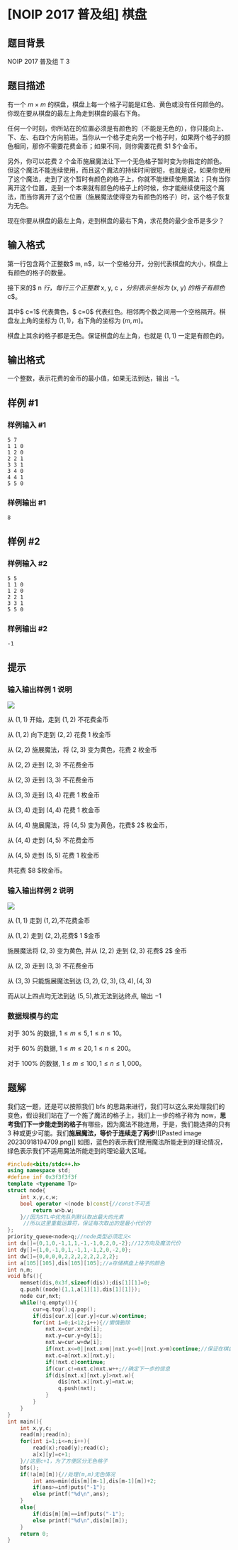 # [NOIP 2017 普及组] 棋盘

## 题目背景

NOIP 2017 普及组 T 3

## 题目描述

有一个 $m \times m$ 的棋盘，棋盘上每一个格子可能是红色、黄色或没有任何颜色的。你现在要从棋盘的最左上角走到棋盘的最右下角。

任何一个时刻，你所站在的位置必须是有颜色的（不能是无色的），你只能向上、下、左、右四个方向前进。当你从一个格子走向另一个格子时，如果两个格子的颜色相同，那你不需要花费金币；如果不同，则你需要花费 $1 $个金币。

另外，你可以花费 $2$ 个金币施展魔法让下一个无色格子暂时变为你指定的颜色。但这个魔法不能连续使用，而且这个魔法的持续时间很短，也就是说，如果你使用了这个魔法，走到了这个暂时有颜色的格子上，你就不能继续使用魔法；只有当你离开这个位置，走到一个本来就有颜色的格子上的时候，你才能继续使用这个魔法，而当你离开了这个位置（施展魔法使得变为有颜色的格子）时，这个格子恢复为无色。

现在你要从棋盘的最左上角，走到棋盘的最右下角，求花费的最少金币是多少？

## 输入格式

第一行包含两个正整数$ m, n$，以一个空格分开，分别代表棋盘的大小，棋盘上有颜色的格子的数量。

接下来的$ n $行，每行三个正整数$ x, y, c $， 分别表示坐标为$ (x, y) $的格子有颜色$ c$。

其中$ c=1$ 代表黄色，$ c=0$ 代表红色。相邻两个数之间用一个空格隔开。棋盘左上角的坐标为 $(1, 1)$，右下角的坐标为 $( m, m)$。

棋盘上其余的格子都是无色。保证棋盘的左上角，也就是 $(1, 1)$ 一定是有颜色的。

## 输出格式

一个整数，表示花费的金币的最小值，如果无法到达，输出 $-1$。

## 样例 #1

### 样例输入 #1

```
5 7
1 1 0
1 2 0
2 2 1
3 3 1
3 4 0
4 4 1
5 5 0
```

### 样例输出 #1

```
8
```

## 样例 #2

### 样例输入 #2

```
5 5
1 1 0
1 2 0
2 2 1
3 3 1
5 5 0
```

### 样例输出 #2

```
-1
```

## 提示

### 输入输出样例 1 说明

 ![](https://cdn.luogu.com.cn/upload/pic/10841.png) 

从 $(1,1)$ 开始，走到 $(1,2)$ 不花费金币

从 $(1,2)$ 向下走到 $(2,2)$ 花费 $1$ 枚金币

从 $(2,2)$ 施展魔法，将 $(2,3)$ 变为黄色，花费 $2$ 枚金币

从 $(2,2)$ 走到 $(2,3)$ 不花费金币

从 $(2,3)$ 走到 $(3,3)$ 不花费金币

从 $(3,3)$ 走到 $(3,4)$ 花费 $1$ 枚金币

从 $(3,4)$ 走到 $(4,4)$ 花费 $1$ 枚金币

从 $(4,4)$ 施展魔法，将 $(4,5)$ 变为黄色，花费$ 2$ 枚金币，

从 $(4,4)$ 走到 $(4,5)$ 不花费金币

从 $(4,5)$ 走到 $(5,5)$ 花费 $1$ 枚金币

共花费 $8 $枚金币。

### 输入输出样例 2 说明

 ![](https://cdn.luogu.com.cn/upload/pic/10842.png) 

从 $( 1, 1)$ 走到 $( 1, 2)$,不花费金币

从 $( 1, 2)$ 走到 $( 2, 2)$,花费$ 1 $金币

施展魔法将 $( 2, 3)$ 变为黄色, 并从 $( 2, 2)$ 走到 $( 2, 3)$ 花费$ 2$ 金币

从 $( 2, 3)$ 走到 $( 3, 3)$ 不花费金币

从 $( 3, 3)$ 只能施展魔法到达 $( 3, 2),( 2, 3),( 3, 4),( 4, 3)$

而从以上四点均无法到达 $( 5, 5)$,故无法到达终点, 输出 $-1$

### 数据规模与约定

对于 $30\%$ 的数据, $1 ≤ m ≤ 5, 1 ≤ n ≤ 10$。

对于 $60\%$ 的数据, $1 ≤ m ≤ 20, 1 ≤ n ≤ 200$。

对于 $100\%$ 的数据, $1 ≤ m ≤ 100, 1 ≤ n ≤ 1,000$。

## 题解
我们这一题，还是可以按照我们 bfs 的思路来进行，我们可以这么来处理我们的变色，假设我们站在了一个施了魔法的格子上，我们上一步的格子称为 now，**思考我们下一步能走到的格子**有哪些，因为魔法不能连用，于是，我们能选择的只有 3 种或更少可能。我们**施展魔法，等价于连续走了两步**![[Pasted image 20230918194709.png]]
如图，蓝色的表示我们使用魔法所能走到的理论情况，绿色表示我们不适用魔法所能走到的理论最大区域。

```cpp
#include<bits/stdc++.h>
using namespace std;
#define inf 0x3f3f3f3f
template <typename Tp>
struct node{
	int x,y,c,w; 
	bool operator <(node b)const{//const不可丢 
		return w>b.w;
	}//因为STL中优先队列默认取出最大的元素 
	 //所以这里重载运算符，保证每次取出的是最小代价的 
};
priority_queue<node>q;//node类型必须定义< 
int dx[]={0,1,0,-1,1,1,-1,-1,0,2,0,-2};//12方向及魔法代价 
int dy[]={1,0,-1,0,1,-1,1,-1,2,0,-2,0};
int dw[]={0,0,0,0,2,2,2,2,2,2,2,2};
int a[105][105],dis[105][105];//a存储棋盘上格子的颜色 
int n,m;
void bfs(){
	memset(dis,0x3f,sizeof(dis));dis[1][1]=0;
	q.push((node){1,1,a[1][1],dis[1][1]});
	node cur,nxt;
	while(!q.empty()){
		cur=q.top();q.pop();
		if(dis[cur.x][cur.y]<cur.w)continue;
		for(int i=0;i<12;i++){//懒惰删除 
			nxt.x=cur.x+dx[i];
			nxt.y=cur.y+dy[i];
			nxt.w=cur.w+dw[i];
            if(nxt.x<=0||nxt.x>m||nxt.y<=0||nxt.y>m)continue;//保证在棋盘范围内
			nxt.c=a[nxt.x][nxt.y];
			if(!nxt.c)continue;
			if(cur.c!=nxt.c)nxt.w++;//确定下一步的信息 
			if(dis[nxt.x][nxt.y]>nxt.w){
				dis[nxt.x][nxt.y]=nxt.w;
				q.push(nxt);
			}
		}
	}
}
int main(){
	int x,y,c;
	read(m);read(n);
	for(int i=1;i<=n;i++){
		read(x);read(y);read(c);
		a[x][y]=c+1;
	}//这里c+1，为了方便区分无色格子 
	bfs();
	if(!a[m][m]){//处理(m,m)无色情况 
		int ans=min(dis[m][m-1],dis[m-1][m])+2;
		if(ans>=inf)puts("-1");
		else printf("%d\n",ans);
	}
	else{
		if(dis[m][m]==inf)puts("-1");
		else printf("%d\n",dis[m][m]);
	}
	return 0;
}
```

